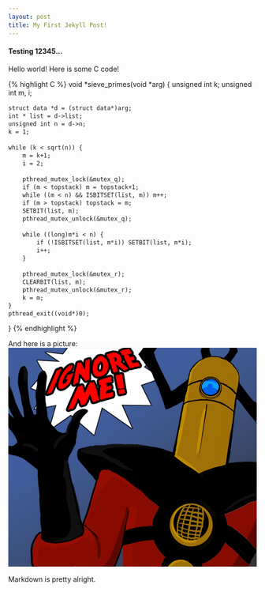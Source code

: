 ```yaml
---
layout: post
title: My First Jekyll Post!
---
```


#### Testing 12345...

Hello world! Here is some C code!

{% highlight C %}
void *sieve_primes(void *arg)
{
	unsigned int k;
	unsigned int m, i;

	struct data *d = (struct data*)arg;
	int * list = d->list;
	unsigned int n = d->n;
	k = 1;

	while (k < sqrt(n)) {
		m = k+1;
		i = 2;

		pthread_mutex_lock(&mutex_q);
		if (m < topstack) m = topstack+1;
		while ((m < n) && ISBITSET(list, m)) m++;
		if (m > topstack) topstack = m;
		SETBIT(list, m);
		pthread_mutex_unlock(&mutex_q);

		while ((long)m*i < n) {
			if (!ISBITSET(list, m*i)) SETBIT(list, m*i);
			i++;
		}

		pthread_mutex_lock(&mutex_r);
		CLEARBIT(list, m);
		pthread_mutex_unlock(&mutex_r);
		k = m;
	}
	pthread_exit((void*)0);
}
{% endhighlight %}

And here is a picture:
![IGNORE ME](/assets/images/ignore.jpg "IGNORE ME")

Markdown is pretty alright.